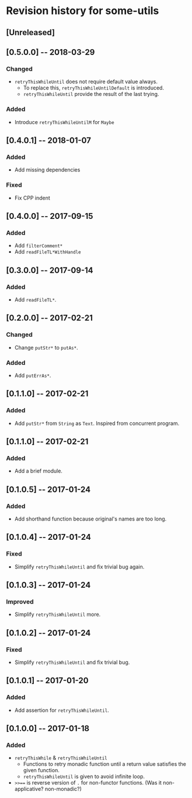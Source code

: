 # Revision history for some-utils

## [Unreleased]

## [0.5.0.0] -- 2018-03-29

### Changed
* `retryThisWhileUntil` does not require default value always.
  * To replace this, `retryThisWhileUntilDefault` is introduced.
  * `retryThisWhileUntil` provide the result of the last trying.

### Added
* Introduce `retryThisWhileUntilM` for `Maybe`

## [0.4.0.1] -- 2018-01-07

### Added
* Add missing dependencies

### Fixed
* Fix CPP indent

## [0.4.0.0] -- 2017-09-15

### Added
* Add `filterComment*`
* Add `readFileTL*WithHandle`

## [0.3.0.0] -- 2017-09-14

### Added
* Add `readFileTL*`.

## [0.2.0.0] -- 2017-02-21

### Changed
* Change `putStr*` to `putAs*`.

### Added
* Add `putErrAs*`.

## [0.1.1.0] -- 2017-02-21

### Added
* Add `putStr*` from `String` as `Text`. Inspired from concurrent program.

## [0.1.1.0] -- 2017-02-21

### Added
* Add a brief module.

## [0.1.0.5] -- 2017-01-24

### Added
* Add shorthand function because original's names are too long.

## [0.1.0.4] -- 2017-01-24

### Fixed
* Simplify `retryThisWhileUntil` and fix trivial bug again.

## [0.1.0.3] -- 2017-01-24

### Improved
* Simplify `retryThisWhileUntil` more.

## [0.1.0.2] -- 2017-01-24

### Fixed
* Simplify `retryThisWhileUntil` and fix trivial bug.

## [0.1.0.1] -- 2017-01-20

### Added
* Add assertion for `retryThisWhileUntil`.

## [0.1.0.0] -- 2017-01-18

### Added
* `retryThisWhile` & `retryThisWhileUntil`
  * Functions to retry monadic function until a return value satisfies the given function.
  * `retryThisWhileUntil` is given to avoid infinite loop.
* `>>==` is reverse version of `.` for non-functor functions. (Was it non-applicative? non-monadic?)
